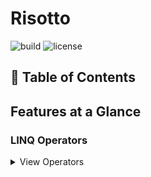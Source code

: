 # Risotto
![build](https://img.shields.io/github/workflow/status/Kalkwst/Risotto/CI/develop)
![license](https://img.shields.io/github/license/Kalkwst/Risotto)

## 📖 Table of Contents

## Features at a Glance

### LINQ Operators

<details>
    <summary> View Operators </summary>

#### AllEqual

Checks if all elements in a sequence are equal. 
This operator can be provided with a custom predicate to perform on all elements of the sequence before the equality check.

This method has 4 overloads.

#### AllUnique

Checks if all elements in the sequence are unique. This operator can be provided with a custom predicate to apply on all elements of the sequence, before the uniqueness check.

This method has 2 overloads.

#### AtLeast

Determines whether or not the number of elements in the sequence is greater than or equal to the given integer.

#### AtMost

Determines whether or not the number of elements in the sequence is less than or equal to the given integer.
    
#### Attempt

Asserts that all elements of a sequence meet a given condition otherwise throws an exception.

This method has 2 overloads.

#### Bifurcate

Splits values into two groups, based on the result of the given filtering function.

#### Chunk

Batches the source sequence into sized chunks.

This method has 2 overloads.

#### Compact

 Remove all elements that are considered "falsy" by the provided predicate.

 This method has 2 overloads.

 #### ContainsAll

Determines whether the first sequence contains all of the elements of the second sequence.

This method has 2 overloads.

#### ContainsAny

Determines whether the first sequence contains any of the elements of the second sequence.

This method has 2 overloads.

#### CountBetween

Determines whether or not the number of elements in the sequence is between an inclusive range of minimum
and maximum integers.

#### CountBy

Applies a key-generating function to each element of a sequence and returns a sequence of unique keys and their number of occurrences in the original sequence.

This method has 2 overloads.
    
#### CountOccurrences

Counts the occurrences of a value in a sequence.

This method has 2 overloads.

#### Difference

Returns all the elements that exists in the first sequence, that do not exists in the second sequence, without filtering out duplicates.

This method has 2 overloads.

#### DifferenceBy

Returns the difference between to sequences, after applying the provided function to each array element of both.

This method has 2 overloads.

#### DistinctBy

Returns all distinct elements of the given source, where "distinctness" is determined via a projection and the default equality comparer for the projected type.

This method has 2 overloads.

#### ForEach

Executes the given action on each element in the source sequence.

This method has 4 overloads.

#### Purge

Completely consumes the given sequence. This method uses immediate execution and doesn't store any data.

#### Transform

Transfoorms all of the elements in the sequence and returns the transformed results.

</details>
